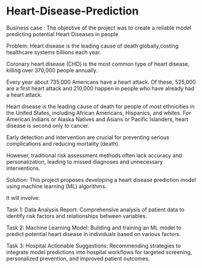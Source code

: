 # Heart-Disease-Prediction
Business case : The objective of the project was to create a reliable model predicting potential Heart Diseases in people

Problem:
Heart disease is the leading cause of death globally,costing healthcare systems billions each year.

Coronary heart disease (CHD) is the most common type of heart disease, killing over 370,000 people annually.

Every year about 735,000 Americans have a heart attack. Of these, 525,000 are a first heart attack and 210,000 happen in people who have already had a heart attack.

Heart disease is the leading cause of death for people of most ethnicities in the United States, including African Americans, Hispanics, and whites. For American Indians or Alaska Natives and Asians or Pacific Islanders, heart disease is second only to cancer.

Early detection and intervention are crucial for preventing serious complications and reducing mortality (death).

However, traditional risk assessment methods often lack accuracy and personalization, leading to missed diagnoses and unnecessary interventions.

Solution:
This project proposes developing a heart disease prediction model using machine learning (ML) algorithms.

It will involve:

Task 1: Data Analysis Report: Comprehensive analysis of patient data to identify risk factors and relationships between variables.

Task 2: Machine Learning Model: Building and training an ML model to predict potential heart disease in individuals based on various factors.

Task 3: Hospital Actionable Suggestions: Recommending strategies to integrate model predictions into hospital workflows for targeted screening, personalized prevention, and improved patient outcomes.

